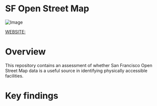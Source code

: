 # SF Open Street Map

![Image](https://cloud.githubusercontent.com/assets/19956669/23927746/df6fe574-08d8-11e7-8a71-dafb2f384bc7.png)

[WEBSITE:](https://siokcronin.github.io/sf_osm/index.html)

# Overview

This repository contains an assessment of whether San Francisco Open Street Map data is a useful source in identifying physically accessible facilities. 

# Key findings
